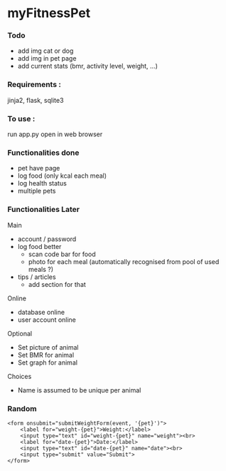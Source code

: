 # myFitnessPet

### Todo
- add img cat or dog
- add img in pet page
- add current stats (bmr, activity level, weight, ...)

### Requirements : 

jinja2, flask, sqlite3

### To use : 

run app.py
open in web browser

### Functionalities done

- pet have page
- log food (only kcal each meal)
- log health status
- multiple pets

### Functionalities Later

Main
- account / password
- log food better
    - scan code bar for food
    - photo for each meal (automatically recognised from pool of used meals ?)
- tips / articles
  - add section for that

Online
- database online
- user account online

Optional
- Set picture of animal
- Set BMR for animal
- Set graph for animal


Choices
- Name is assumed to be unique per animal

### Random



    <form onsubmit="submitWeightForm(event, '{pet}')">
        <label for="weight-{pet}">Weight:</label>
        <input type="text" id="weight-{pet}" name="weight"><br>
        <label for="date-{pet}">Date:</label>
        <input type="text" id="date-{pet}" name="date"><br>
        <input type="submit" value="Submit">
    </form>